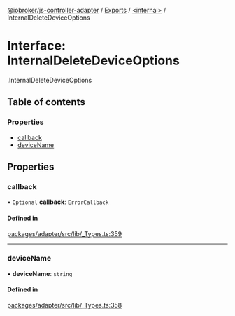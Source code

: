 [@iobroker/js-controller-adapter](../README.md) / [Exports](../modules.md) / [<internal\>](../modules/internal_.md) / InternalDeleteDeviceOptions

# Interface: InternalDeleteDeviceOptions

[<internal>](../modules/internal_.md).InternalDeleteDeviceOptions

## Table of contents

### Properties

- [callback](internal_.InternalDeleteDeviceOptions.md#callback)
- [deviceName](internal_.InternalDeleteDeviceOptions.md#devicename)

## Properties

### callback

• `Optional` **callback**: `ErrorCallback`

#### Defined in

[packages/adapter/src/lib/_Types.ts:359](https://github.com/ioBroker/ioBroker.js-controller/blob/c4a73b71/packages/adapter/src/lib/_Types.ts#L359)

___

### deviceName

• **deviceName**: `string`

#### Defined in

[packages/adapter/src/lib/_Types.ts:358](https://github.com/ioBroker/ioBroker.js-controller/blob/c4a73b71/packages/adapter/src/lib/_Types.ts#L358)
